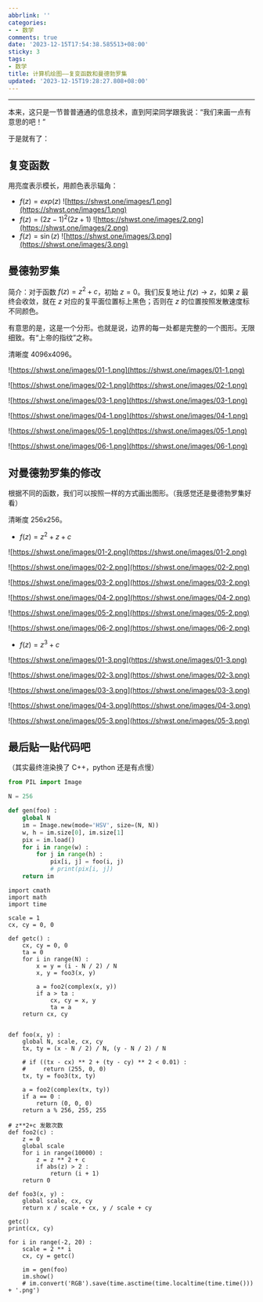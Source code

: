 ```yaml
---
abbrlink: ''
categories:
- - 数学
comments: true
date: '2023-12-15T17:54:38.585513+08:00'
sticky: 3
tags:
- 数学
title: 计算机绘图——复变函数和曼德勃罗集
updated: '2023-12-15T19:28:27.808+08:00'
---
```

---

<!--more-->

本来，这只是一节普普通通的信息技术，直到阿梁同学跟我说：“我们来画一点有意思的吧！”

于是就有了：

## 复变函数

用亮度表示模长，用颜色表示辐角：

- $f(z) = exp(z)$
  ![https://shwst.one/images/1.png](https://shwst.one/images/1.png)
- $f(z) = (2z - 1)^2(2z+1)$
  ![https://shwst.one/images/2.png](https://shwst.one/images/2.png)
- $f(z)=\sin(z)$
  ![https://shwst.one/images/3.png](https://shwst.one/images/3.png)

## 曼德勃罗集

简介：对于函数 $f(z)=z^2+c$，初始 $z=0$。我们反复地让 $f(z) \to z$，如果 $z$ 最终会收敛，就在 $z$ 对应的复平面位置标上黑色；否则在 $z$ 的位置按照发散速度标不同颜色。

有意思的是，这是一个分形。也就是说，边界的每一处都是完整的一个图形。无限细致。有“上帝的指纹”之称。

清晰度 4096x4096。

![https://shwst.one/images/01-1.png](https://shwst.one/images/01-1.png)

![https://shwst.one/images/02-1.png](https://shwst.one/images/02-1.png)

![https://shwst.one/images/03-1.png](https://shwst.one/images/03-1.png)

![https://shwst.one/images/04-1.png](https://shwst.one/images/04-1.png)

![https://shwst.one/images/05-1.png](https://shwst.one/images/05-1.png)

![https://shwst.one/images/06-1.png](https://shwst.one/images/06-1.png)

## 对曼德勃罗集的修改

根据不同的函数，我们可以按照一样的方式画出图形。（我感觉还是曼德勃罗集好看）

清晰度 256x256。

- $f(z)=z^2+z+c$

![https://shwst.one/images/01-2.png](https://shwst.one/images/01-2.png)

![https://shwst.one/images/02-2.png](https://shwst.one/images/02-2.png)

![https://shwst.one/images/03-2.png](https://shwst.one/images/03-2.png)

![https://shwst.one/images/04-2.png](https://shwst.one/images/04-2.png)

![https://shwst.one/images/05-2.png](https://shwst.one/images/05-2.png)

![https://shwst.one/images/06-2.png](https://shwst.one/images/06-2.png)

- $f(z)=z^3+c$

![https://shwst.one/images/01-3.png](https://shwst.one/images/01-3.png)

![https://shwst.one/images/02-3.png](https://shwst.one/images/02-3.png)

![https://shwst.one/images/03-3.png](https://shwst.one/images/03-3.png)

![https://shwst.one/images/04-3.png](https://shwst.one/images/04-3.png)

![https://shwst.one/images/05-3.png](https://shwst.one/images/05-3.png)

## 最后贴一贴代码吧

（其实最终渲染换了 C++，python 还是有点慢）

```python
from PIL import Image

N = 256

def gen(foo) :
    global N
    im = Image.new(mode='HSV', size=(N, N))
    w, h = im.size[0], im.size[1]
    pix = im.load()
    for i in range(w) :
        for j in range(h) :
            pix[i, j] = foo(i, j)
            # print(pix[i, j])
    return im
```

```
import cmath
import math
import time

scale = 1
cx, cy = 0, 0

def getc() :
    cx, cy = 0, 0
    ta = 0
    for i in range(N) :
        x = y = (i - N / 2) / N
        x, y = foo3(x, y)

        a = foo2(complex(x, y))
        if a > ta :
            cx, cy = x, y
            ta = a
    return cx, cy


def foo(x, y) :
    global N, scale, cx, cy
    tx, ty = (x - N / 2) / N, (y - N / 2) / N

    # if ((tx - cx) ** 2 + (ty - cy) ** 2 < 0.01) :
    #     return (255, 0, 0)
    tx, ty = foo3(tx, ty)

    a = foo2(complex(tx, ty))
    if a == 0 : 
        return (0, 0, 0)
    return a % 256, 255, 255

# z**2+c 发散次数
def foo2(c) :
    z = 0
    global scale
    for i in range(10000) :
        z = z ** 2 + c
        if abs(z) > 2 :
            return (i + 1)
    return 0

def foo3(x, y) :
    global scale, cx, cy
    return x / scale + cx, y / scale + cy

getc()
print(cx, cy)

for i in range(-2, 20) :
    scale = 2 ** i
    cx, cy = getc()

    im = gen(foo)
    im.show()
    # im.convert('RGB').save(time.asctime(time.localtime(time.time())) + '.png')
```
